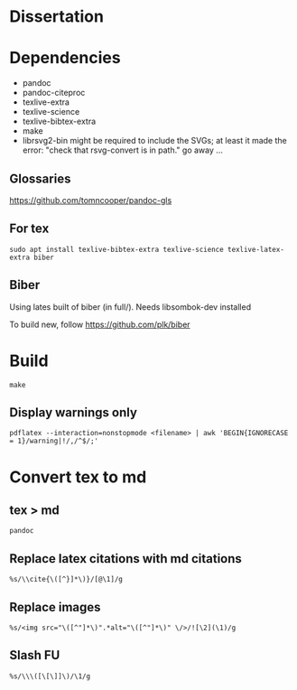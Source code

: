 # Dissertation

# Dependencies
- pandoc
- pandoc-citeproc
- texlive-extra
- texlive-science
- texlive-bibtex-extra
- make
- librsvg2-bin might be required to include the SVGs; at least it made the error: "check that rsvg-convert is in path." go away ...

## Glossaries
https://github.com/tomncooper/pandoc-gls


## For tex

    sudo apt install texlive-bibtex-extra texlive-science texlive-latex-extra biber
    
## Biber
Using lates built of biber (in full/). Needs libsombok-dev installed

To build new, follow https://github.com/plk/biber



    
# Build 

    make

## Display warnings only

    pdflatex --interaction=nonstopmode <filename> | awk 'BEGIN{IGNORECASE = 1}/warning|!/,/^$/;'

    

# Convert tex to md
    
## tex > md

    pandoc
    
## Replace latex citations with md citations

    %s/\\cite{\([^}]*\)}/[@\1]/g 
    

## Replace images

    %s/<img src="\([^"]*\)".*alt="\([^"]*\)" \/>/![\2](\1)/g 


## Slash FU

    %s/\\\([\[\]]\)/\1/g 

    
